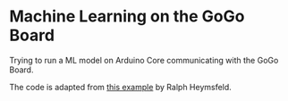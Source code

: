 # Machine Learning on the GoGo Board
Trying to run a ML model on Arduino Core communicating with the GoGo Board.

The code is adapted from [this example](http://robotics.hobbizine.com/arduinoann.html) by Ralph Heymsfeld.
